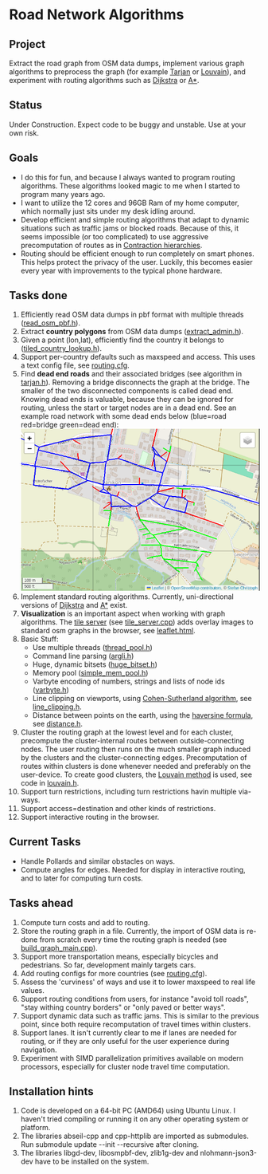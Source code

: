 # Road Network Algorithms

## Project
Extract the road graph from OSM data dumps, implement various graph algorithms to preprocess the graph (for example [Tarjan](https://en.wikipedia.org/wiki/Bridge_(graph_theory)#Tarjan%27s_bridge-finding_algorithm) or [Louvain](https://en.wikipedia.org/wiki/Louvain_method)), and experiment with routing algorithms such as [Dijkstra](https://en.wikipedia.org/wiki/Dijkstra%27s_algorithm) or [A*](https://en.wikipedia.org/wiki/A*_search_algorithm).

## Status
Under Construction. Expect code to be buggy and unstable. Use at your own risk.

## Goals
* I do this for fun, and because I always wanted to program routing algorithms. These algorithms looked magic to me when I started to program many years ago.
* I want to utilize the 12 cores and 96GB Ram of my home computer, which normally just sits under my desk idling around.
* Develop efficient and simple routing algorithms that adapt to dynamic situations such as traffic jams or blocked roads. Because of this, it seems impossible (or too complicated) to use aggressive precomputation of routes as in [Contraction hierarchies](https://en.wikipedia.org/wiki/Contraction_hierarchies). 
* Routing should be efficient enough to run completely on smart phones. This helps protect the privacy of the user. Luckily, this becomes easier every year with improvements to the typical phone hardware. 

## Tasks done
1. Efficiently read OSM data dumps in pbf format with multiple threads ([read_osm_pbf.h](./src/osm/read_osm_pbf.h)).
2. Extract **country polygons** from OSM data dumps ([extract_admin.h](./src/bin/extract_admin.cpp)).
3. Given a point (lon,lat), efficiently find the country it belongs to ([tiled_country_lookup.h](./src/geometry/tiled_country_lookup.h)).
4. Support per-country defaults such as maxspeed and access. This uses a text config file, see [routing.cfg](./config/routing.cfg).
5. Find **dead end roads** and their associated bridges (see algorithm in [tarjan.h](./src/algos/tarjan.h)). Removing a bridge disconnects the graph at the bridge. The smaller of the two disconnected components is called dead end. Knowing dead ends is valuable, because they can be ignored for routing, unless the start or target nodes are in a dead end. See an example road network with some dead ends below (blue=road red=bridge green=dead end): ![Routing Network with Dead ends](./docs/pictures/example_deadend.png)
6. Implement standard routing algorithms. Currently, uni-directional versions of [Dijkstra](./src/algos/dijkstra.h) and [A*](./src/algos/astar.h) exist.
7. **Visualization** is an important aspect when working with graph algorithms. The [tile server](https://switch2osm.org/using-tiles/) (see [tile_server.cpp](./src/bin/tile_server.cpp)) adds overlay images to standard osm graphs in the browser, see [leaflet.html](./src/html/leaflet.html).
8. Basic Stuff:
   * Use multiple threads ([thread_pool.h](./src/base/thread_pool.h))
   * Command line parsing ([argli.h](./src/base/argli.h))
   * Huge, dynamic bitsets ([huge_bitset.h](./src/base/huge_bitset.h))
   * Memory pool ([simple_mem_pool.h](./src/base/simple_mem_pool.h))
   * Varbyte encoding of numbers, strings and lists of node ids ([varbyte.h](./src/base/varbyte.h))
   * Line clipping on viewports, using [Cohen-Sutherland algorithm](https://en.wikipedia.org/wiki/Cohen-Sutherland_algorithm), see [line_clipping.h](./src/geometry/line_clipping.h).
   * Distance between points on the earth, using the [haversine formula](https://en.wikipedia.org/wiki/Haversine_formula), see [distance.h](./src/geometry/distance.h).
1. Cluster the routing graph at the lowest level and for each cluster, precompute the cluster-internal routes between outside-connecting nodes. The user routing then runs on the much smaller graph induced by the clusters and the cluster-connecting edges. Precomputation of routes within clusters is done whenever needed and preferably on the user-device. To create good clusters, the [Louvain method](https://en.wikipedia.org/wiki/Louvain_method) is used, see  code in [louvain.h](./src/algos/louvain.h).
1. Support turn restrictions, including turn restrictions havin multiple via-ways.
1. Support access=destination and other kinds of restrictions.
1. Support interactive routing in the browser.
  
## Current Tasks
* Handle Pollards and similar obstacles on ways.
* Compute angles for edges. Needed for display in interactive routing, and to later for computing turn costs.

## Tasks ahead
1. Compute turn costs and add to routing.
2. Store the routing graph in a file. Currently, the import of OSM data is re-done from scratch every time the routing graph is needed (see [build_graph_main.cpp](./src/bin/build_graph_main.cpp)).
1. Support more transportation means, especially bicycles and pedestrians. So far, development mainly targets cars.
1. Add routing configs for more countries (see [routing.cfg](config/routing.cfg)).
1. Assess the 'curviness' of ways and use it to lower maxspeed to real life values.
1. Support routing conditions from users, for instance "avoid toll roads", "stay withing country borders" or "only paved or better ways".
1. Support dynamic data such as traffic jams. This is similar to the previous point, since both require recomputation of travel times within clusters.
1. Support lanes. It isn't currently clear to me if lanes are needed for routing, or if they are only useful for the user experience during navigation.
1. Experiment with SIMD parallelization primitives available on modern processors, especially for cluster node travel time computation.

## Installation hints
1. Code is developed on a 64-bit PC (AMD64) using Ubuntu Linux. I haven't tried compiling or running it on any other operating system or platform.
1. The libraries abseil-cpp and cpp-httplib are imported as submodules. Run submodule update --init --recursive after cloning.
1. The libraries libgd-dev, libosmpbf-dev, zlib1g-dev and nlohmann-json3-dev have to be installed on the system.
